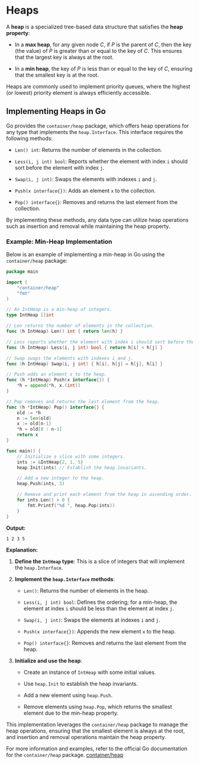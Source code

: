 # Heaps

A **heap** is a specialized tree-based data structure that satisfies the **heap property**:

- In a **max heap**, for any given node _C_, if _P_ is the parent of _C_, then the key (the value) of _P_ is greater than or equal to the key of _C_. This ensures that the largest key is always at the root.

- In a **min heap**, the key of _P_ is less than or equal to the key of _C_, ensuring that the smallest key is at the root.

Heaps are commonly used to implement priority queues, where the highest (or lowest) priority element is always efficiently accessible.

## Implementing Heaps in Go

Go provides the `container/heap` package, which offers heap operations for any type that implements the `heap.Interface`. This interface requires the following methods:

- `Len() int`: Returns the number of elements in the collection.

- `Less(i, j int) bool`: Reports whether the element with index `i` should sort before the element with index `j`.

- `Swap(i, j int)`: Swaps the elements with indexes `i` and `j`.

- `Push(x interface{})`: Adds an element `x` to the collection.

- `Pop() interface{}`: Removes and returns the last element from the collection.

By implementing these methods, any data type can utilize heap operations such as insertion and removal while maintaining the heap property.

### Example: Min-Heap Implementation

Below is an example of implementing a min-heap in Go using the `container/heap` package:

```go
package main

import (
	"container/heap"
	"fmt"
)

// An IntHeap is a min-heap of integers.
type IntHeap []int

// Len returns the number of elements in the collection.
func (h IntHeap) Len() int { return len(h) }

// Less reports whether the element with index i should sort before the element with index j.
func (h IntHeap) Less(i, j int) bool { return h[i] < h[j] }

// Swap swaps the elements with indexes i and j.
func (h IntHeap) Swap(i, j int) { h[i], h[j] = h[j], h[i] }

// Push adds an element x to the heap.
func (h *IntHeap) Push(x interface{}) {
	*h = append(*h, x.(int))
}

// Pop removes and returns the last element from the heap.
func (h *IntHeap) Pop() interface{} {
	old := *h
	n := len(old)
	x := old[n-1]
	*h = old[0 : n-1]
	return x
}

func main() {
	// Initialize a slice with some integers.
	ints := &IntHeap{2, 1, 5}
	heap.Init(ints) // Establish the heap invariants.

	// Add a new integer to the heap.
	heap.Push(ints, 3)

	// Remove and print each element from the heap in ascending order.
	for ints.Len() > 0 {
		fmt.Printf("%d ", heap.Pop(ints))
	}
}
```

**Output:**

```
1 2 3 5
```

**Explanation:**

1. **Define the `IntHeap` type**: This is a slice of integers that will implement the `heap.Interface`.

2. **Implement the `heap.Interface` methods**:

   - `Len()`: Returns the number of elements in the heap.

   - `Less(i, j int) bool`: Defines the ordering; for a min-heap, the element at index `i` should be less than the element at index `j`.

   - `Swap(i, j int)`: Swaps the elements at indexes `i` and `j`.

   - `Push(x interface{})`: Appends the new element `x` to the heap.

   - `Pop() interface{}`: Removes and returns the last element from the heap.

3. **Initialize and use the heap**:

   - Create an instance of `IntHeap` with some initial values.

   - Use `heap.Init` to establish the heap invariants.

   - Add a new element using `heap.Push`.

   - Remove elements using `heap.Pop`, which returns the smallest element due to the min-heap property.

This implementation leverages the `container/heap` package to manage the heap operations, ensuring that the smallest element is always at the root, and insertion and removal operations maintain the heap property.

For more information and examples, refer to the official Go documentation for the `container/heap` package. [container/heap](https://pkg.go.dev/container/heap)
